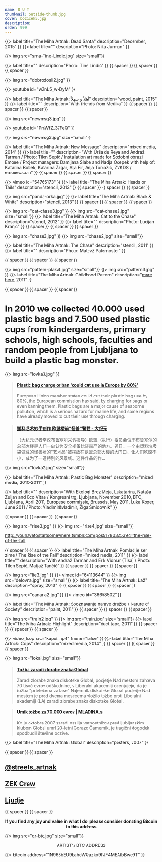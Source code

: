 ```yaml
---
name: O U T
thumbnail: outside-thumb.jpg
cover: bozicek5.jpg
description:
order: 999
---
```


{{> label title="The Miha Artnak: Dead Santa" description="December, 2015" }}
{{> label title="" description="Photo: Nika Jurman" }}

{{> img src="srna-Tine-Lindic.jpg" size="small"}}

{{> label title="" description="Photo: Tine Lindič" }}
{{ spacer }} {{ spacer }} {{ spacer }}

{{> img src="dobrodosli2.jpg" }}

{{> youtube id="wZnL5_w-DyM" }} 

{{> label title="The Miha Artnak:  أهلاً و سهلاً" description="wood, paint, 2015" }}
{{> label title="" description="With friends from Metlika" }}
{{ spacer }} {{ spacer }} {{ spacer }}

{{> img src="newmsg3.jpg" }}

{{> youtube id="PmWfZ_37FeQ" }}

{{> img src="newmsg2.jpg" size="small"}}

{{> label title="The Miha Artnak: New Message" description="mixed media, 2014" }}
{{> label title="" description="With Urša de Reya and Andraž Tarman / Photo: Tilen Sepič / Installation art made for Sodobni obrazi Emone / Project managers: Damijana Slabe and Nadja Ocepek with help of: Katarina Bobek, Katarina Žagar, Alja Fir, Anja Tomažič, ZVKDS / emonec.com" }}
{{ spacer }} {{ spacer }} {{ spacer }}

{{> vimeo id="54765173" }}
{{> label title="The Miha Artnak: Heads or Tails" description="stencil, 2013" }}
{{ spacer }} {{ spacer }} {{ spacer }}

{{> img src="panda-orka.jpg" }}
{{> label title="The Miha Artnak: Black & White" description="stencil, 2013" }}
{{ spacer }} {{ spacer }} {{ spacer }}

{{> img src="cat-chase3.jpg" }}
{{> img src="cat-chase2.jpg" size="small"}}
{{> label title="The Miha Artnak: Cat to the Chase" description="stencil, 2012" }}
{{> label title="" description="Photo: Lucijan Kranjc" }}
{{ spacer }} {{ spacer }} {{ spacer }}

{{> img src="chase3.jpg" }}
{{> img src="chase2.jpg" size="small"}}

{{> label title="The Miha Artnak: The Chase" description="stencil, 2011" }}
{{> label title="" description="Photo: Matevž Paternoster" }}

{{ spacer }} {{ spacer }} {{ spacer }}

{{> img src="pattern-plakat.jpg" size="small"}}
{{> img src="pattern3.jpg" }}
{{> label title="The Miha Artnak: Childhood Pattern" description="[more here](http://artur.zekcrew.com/projects/childhood-pattern), 2011" }}

{{ spacer }} {{ spacer }} {{ spacer }}

# In 2010 we collected 40.000 used plastic bags and 7.500 used plastic cups from kindergardens, primary schools, high schools, faculties and random people from Ljubljana to build a plastic bag monster.

{{> img src="lovka3.jpg" }}

<blockquote class="embedly-card" data-card-key="4391e64690444f0ea2b580d367df61d9" data-card-controls="0" data-card-branding="0" data-card-type="article-full"><h4><a href="https://www.theguardian.com/environment/2013/nov/04/plastic-bag-charge-ban-europe">Plastic bag charge or ban 'could cut use in Europe by 80%'</a></h4><p>European Union member states could cut their plastic bag use by 80%, the European commission has said, by charging for bags or even banning them. Plastic bags are a major cause of seaborne pollution, which is a serious hazard for marine life, and some regions have already moved to cut their use through charging.</p></blockquote>
<script async src="//cdn.embedly.com/widgets/platform.js" charset="UTF-8"></script>

<blockquote class="embedly-card" data-card-key="4391e64690444f0ea2b580d367df61d9" data-card-controls="0" data-card-branding="0" data-card-type="article-full"><h4><a href="http://www.epochtimes.com/gb/11/6/18/n3289609.htm">塑料艺术妙手创作 欧盟楼前"怪兽"警世 - 大纪元</a></h4><p>（大纪元记者李孜布鲁塞尔采访报导）欧盟（执行）委员会位于布鲁塞尔的总部大楼是人们一向认为安全戒备比较森严的地方。近日，一个由塑料垃圾袋做成的怪兽状的"艺术品"被摆放在欧盟总部大楼的大门口，让人们吃惊不小，成为了一道特别的风景线。这件作品的作...</p></blockquote>
<script async src="//cdn.embedly.com/widgets/platform.js" charset="UTF-8"></script>

{{> img src="lovka2.jpg" size="small"}}

{{> label title="The Miha Artnak: Plastic Bag Monster" description="mixed media, 2010-2011" }}

{{> label title="" description="With Ekologi Brez Meja, Lukatarina, Nataša Zuljan and Eco Vitae / Kongresni trg, Ljubljana, November 2010, BTC, Ljubljana, April 2011, Europese commissie, Brussels, May 2011, Luka Koper, June 2011 / Photo: Vladimir&vladimir, Žiga Šmidovnik" }}



{{ spacer }} {{ spacer }} {{ spacer }}

{{> img src="rise3.jpg" }}
{{> img src="rise4.jpg" size="small"}}

<div class="tumblr"> <div class="tumblr-post" data-href="https://embed.tumblr.com/embed/post/NTXyjC-zGfvoFK6m4C6QsA/17803253941" data-did="ea824d98681bff6d71deea5cd98246a4c7f09549"><a href="http://youhavetostartsomewhere.tumblr.com/post/17803253941/the-rise-of-the-fall">http://youhavetostartsomewhere.tumblr.com/post/17803253941/the-rise-of-the-fall</a></div>  <script async src="https://assets.tumblr.com/post.js"></script> </div> 

{{ spacer }} {{ spacer }}
{{> label title="The Miha Artnak: Pomlad je sen zime / The Rise of the Fall" description="mixed media, 2011" }}
{{> label title="" description="With Andraž Tarman and Erik Vidmar (Tisa) / Photo: Tilen Sepič, Matjaž Tančič" }}
{{ spacer }} {{ spacer }} {{ spacer }}

{{> img src="lie3.jpg" }}
{{> vimeo id="64113644" }}
{{> img src="delovna.jpg" size="small"}}
{{> label title="The Miha Artnak: Laž" description="spray, 2013" }}
{{ spacer }} {{ spacer }} {{ spacer }}

{{> img src="canaria2.jpg" }}
{{> vimeo id="36658502" }}

{{> label title="The Miha Artnak: Spoznavanje narave družbe / Nature of Society" description="paint, 2011" }}
{{ spacer }} {{ spacer }} {{ spacer }}

{{> img src="train2.jpg" }}
{{> img src="train.jpg" size="small"}}
{{> label title="The Miha Artnak: Highlight" description="duct tape, 2011" }}
{{ spacer }} {{ spacer }} {{ spacer }}

{{> video_loop src="kapsi.mp4" frame="false" }}
{{> label title="The Miha Artnak: Cops" description="mixed media, 2014" }}
{{ spacer }} {{ spacer }} {{ spacer }}

{{> img src="lokal.jpg" size="small"}}

<blockquote class="embedly-card" data-card-key="4391e64690444f0ea2b580d367df61d9" data-card-controls="0" data-card-branding="0" data-card-image="https://beta3.finance.si//pics//cache_gl/global.1192620080.JPG" data-card-type="article-full"><h4><a href="https://www.finance.si/208587/Tozba-zaradi-zlorabe-znaka-Global">Tožba zaradi zlorabe znaka Global</a></h4><p>Zaradi zlorabe znaka diskoteke Global, podjetje Nad mestom zahteva 70 tisoč evrov odškodnine, v Liberalni akademiji ocenjujejo, da je tožba "privlečena za lase" Najemnik diskoteke Global podjetje Nad mestom je pred dvema mesecema vložilo tožbo proti Liberalni akademiji (LA) zaradi zlorabe znaka diskoteke Global.</p></blockquote>
<script async src="//cdn.embedly.com/widgets/platform.js" charset="UTF-8"></script>

<blockquote class="embedly-card" data-card-key="4391e64690444f0ea2b580d367df61d9" data-card-controls="0" data-card-branding="0" data-card-image="http://www.mladina.si/media/www/slike.old/mladina/mglobal.jpg" data-card-type="article"><h4><a href="http://www.mladina.si/49813/umik-tozbe-za-70-000-evrov/">Umik tožbe za 70.000 evrov | MLADINA.si</a></h4><p>Ko je oktobra 2007 zaradi nasilja varnostnikov pred ljubljanskim klubom Global umrl 20-letni Gorazd Čamernik, je tragični dogodek spodbudil številne odzive.</p></blockquote>
<script async src="//cdn.embedly.com/widgets/platform.js" charset="UTF-8"></script>

{{> label title="The Miha Artnak: Global" description="posters, 2007" }}

{{ spacer }} {{ spacer }} 

## [@streets_artnak](www.instagram.com/streets_artnak)

## [ZEK Crew](www.zek.crew.com)

## [Ljudje](www.people.ooo)

{{ spacer }} {{ spacer }} 

<p style='text-align: center; font-weight: bold;'>If you find any joy and value in what I do, please consider donating Bitcoin to this address </p>
  
{{> img src="qr-btc.jpg" size="small"}}

<p style="text-align: center;">
ARTIST's BTC ADDRESS 
</p>
<p style="text-align: center;">
</p> 

{{> bitcoin address="1N968bEU9bahcWQazkx9PJF4MEAtbBwe9T" }}
